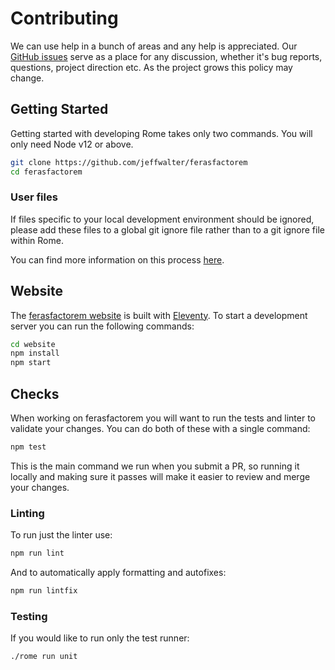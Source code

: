 # Contributing

We can use help in a bunch of areas and any help is appreciated. Our [GitHub issues](https://github.com/jeffwalter/ferasfactorem/issues) serve as a place for any discussion, whether it's bug reports, questions, project direction etc. As the project grows this policy may change.

## Getting Started

Getting started with developing Rome takes only two commands. You will only need Node v12 or above.

```bash
git clone https://github.com/jeffwalter/ferasfactorem
cd ferasfactorem
```

### User files

If files specific to your local development environment should be ignored, please add these files to a global git ignore file rather than to a git ignore file within Rome.

You can find more information on this process [here](https://help.github.com/en/github/using-git/ignoring-files#configuring-ignored-files-for-all-repositories-on-your-computer).

## Website

The [ferasfactorem website](https://ferasfactorem.dev/) is built with [Eleventy](https://www.11ty.dev/). To start a development server you can run the following commands:

```bash
cd website
npm install
npm start
```

## Checks

When working on ferasfactorem you will want to run the tests and linter to validate your changes. You can do both of these with a single command:

```bash
npm test
```

This is the main command we run when you submit a PR, so running it locally and making sure it passes will make it easier to review and merge your changes.

### Linting

To run just the linter use:

```bash
npm run lint
```

And to automatically apply formatting and autofixes:

```bash
npm run lintfix
```

### Testing

If you would like to run only the test runner:

```bash
./rome run unit
```

